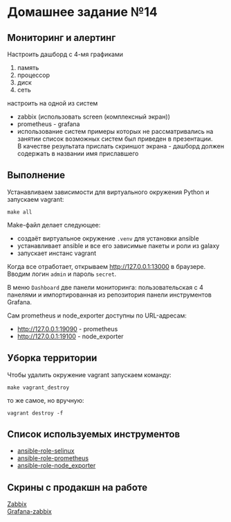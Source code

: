 # Домашнее задание №14

## Мониторинг и алертинг

Настроить дашборд с 4-мя графиками

1. память
2. процессор
3. диск
4. сеть

настроить на одной из систем

- zabbix (использовать screen (комплексный экран))
- prometheus - grafana
- использование систем примеры которых не рассматривались на занятии
список возможных систем был приведен в презентации.  
В качестве результата прислать скриншот экрана - дашборд должен содержать в названии имя приславшего

## Выполнение

Устанавливаем зависимости для виртуального окружения Python и запускаем vagrant:

```shell
make all
```

Make-файл делает следующее:

- создаёт виртуальное окружение `.venv` для установки ansible
- устанавливает ansible и все его зависимые пакеты и роли из galaxy
- запускает инстанс vagrant

Когда все отработает, открываем <http://127.0.0.1:13000> в браузере. Вводим логин `admin` и пароль `secret`.

В меню `Dashboard` две панели мониторинга: пользовательская с 4 панелями и импортированная из репозитория панели инструментов Grafana.

Сам prometheus и node_exporter доступны по URL-адресам:

- <http://127.0.0.1:19090> - prometheus
- <http://127.0.0.1:19100> - node_exporter

## Уборка территории

Чтобы удалить окружение vagrant запускаем команду:

```shell
make vagrant_destroy
```

то же самое, но вручную:

```shell
vagrant destroy -f
```

## Список используемых инструментов

- [ansible-role-selinux](roles/ansible-role-selinux)
- [ansible-role-prometheus](roles/ansible-role-prometheus)
- [ansible-role-node_exporter](roles/ansible-role-node_exporter)

## Скрины с продакшн на работе

[Zabbix](screens/Zabbix.jpg)  
[Grafana-zabbix](screens/Grafana.jpg)
